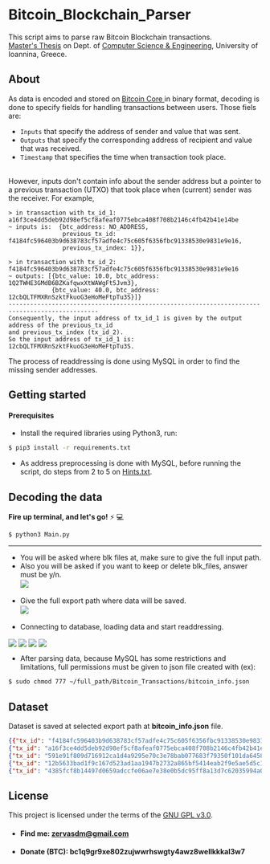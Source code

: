 # Bitcoin_Blockchain_Parser 
This script aims to parse raw Bitcoin Blockchain transactions.</br>
<a href="https://github.com/dimitriszrv/Bitcoin_Blockchain_Parser/blob/main/Thesis_Dimitrios_Zervas.pdf">Master's Thesis</a> on Dept. of <a href="https://www.cs.uoi.gr/?lang=en">Computer Science & Engineering</a>, University of Ioannina, Greece.

## About
As data is encoded and stored on <a href="https://bitcoin.org/en/download"> Bitcoin Core </a> in binary format, decoding is done to specify fields for handling transactions between users. Those fiels are:</br> 
- `Inputs` that specify the address of sender and value that was sent.</br>
- `Outputs` that specify the corresponding address of recipient and value that was received.</br>
- `Timestamp` that specifies the time when transaction took place.</br></br>

However, inputs don't contain info about the sender address but a pointer to a previous transaction (UTXO) that took place when (current) sender was the receiver. 
For example, 
```
> in transaction with tx_id_1: a16f3ce4dd5deb92d98ef5cf8afeaf0775ebca408f708b2146c4fb42b41e14be
~ inputs is:  {btc_address: NO_ADDRESS,
               previous_tx_id: f4184fc596403b9d638783cf57adfe4c75c605f6356fbc91338530e9831e9e16,
               previous_tx_index: 1}},
             
> in transaction with tx_id_2: f4184fc596403b9d638783cf57adfe4c75c605f6356fbc91338530e9831e9e16
~ outputs: [{btc_value: 10.0, btc_address: 1Q2TWHE3GMdB6BZKafqwxXtWAWgFt5Jvm3},
            {btc_value: 40.0, btc_address: 12cbQLTFMXRnSzktFkuoG3eHoMeFtpTu3S}]}
-----------------------------------------------------------------------------------------------
Consequently, the input address of tx_id_1 is given by the output address of the previous_tx_id 
and previous_tx_index (tx_id_2).
So the input address of tx_id_1 is: 12cbQLTFMXRnSzktFkuoG3eHoMeFtpTu3S.            
```

The process of readdressing is done using MySQL in order to find the missing sender addresses.</br>

## Getting started 
#### Prerequisites
- Install the required libraries using Python3, run:</br>
```bash
$ pip3 install -r requirements.txt
```
- As address preprocessing is done with MySQL, before running the script, do steps from 2 to 5 on <a href="https://github.com/dimitriszrv/Bitcoin_Blockchain_Parser/blob/main/Hints.txt">Hints.txt</a>.</br>

## Decoding the data 

**Fire up terminal, and let's go!** :zap:  :computer: </br>
```bash
$ python3 Main.py
```
---

- You will be asked where blk files at, make sure to give the full input path.</br>
- Also you will be asked if you want to keep or delete blk_files, answer must be y/n.</br>
<img align="center" src="https://user-images.githubusercontent.com/17187213/157711065-eba65550-b8df-4cdf-bc58-9732484dc119.png"></br></br>
- Give the full export path where data will be saved.</br>
<img align="center" src="https://user-images.githubusercontent.com/17187213/157712194-8b9ce74f-03a8-4382-aad8-890ffcabb488.png"></br></br>
- Connecting to database, loading data and start readdressing.</br>
<img align="center" src="https://user-images.githubusercontent.com/17187213/157712201-71894d29-dca2-4761-8028-44c07aaadd1d.png">
<img align="center" src="https://user-images.githubusercontent.com/17187213/157712210-1bbc1593-2009-4422-9b42-ae824785ac81.png">
<img align="center" src="https://user-images.githubusercontent.com/17187213/157712227-b91e7e8a-e6aa-46bf-8dd3-9ef9d2d3e274.png">
<img align="center" src="https://user-images.githubusercontent.com/17187213/157712238-7205ef38-bc11-4a5c-bc2c-33e184e1c8e0.png"></br>

- After parsing data, because MySQL has some restrictions and limitations, full permissions must be given to json file created with (ex):
```bash 
$ sudo chmod 777 ~/full_path/Bitcoin_Transactions/bitcoin_info.json
```

## Dataset
Dataset is saved at selected export path at **bitcoin_info.json** file.


```json
{{"tx_id": "f4184fc596403b9d638783cf57adfe4c75c605f6356fbc91338530e9831e9e16", "inputs": ["12cbQLTFMXRnSzktFkuoG3eHoMeFtpTu3S"], "outputs": [{"btc_value": 10.0, "btc_address": "1Q2TWHE3GMdB6BZKafqwxXtWAWgFt5Jvm3"}, {"btc_value": 40.0, "btc_address": "12cbQLTFMXRnSzktFkuoG3eHoMeFtpTu3S"}], "timestamp": 1231731025},
{"tx_id": "a16f3ce4dd5deb92d98ef5cf8afeaf0775ebca408f708b2146c4fb42b41e14be", "inputs": ["12cbQLTFMXRnSzktFkuoG3eHoMeFtpTu3S"], "outputs": [{"btc_value": 30.0, "btc_address": "12cbQLTFMXRnSzktFkuoG3eHoMeFtpTu3S"}, {"btc_value": 10.0, "btc_address": "1DUDsfc23Dv9sPMEk5RsrtfzCw5ofi5sVW"}], "timestamp": 1231740133},
{"tx_id": "591e91f809d716912ca1d4a9295e70c3e78bab077683f79350f101da64588073", "inputs": ["12cbQLTFMXRnSzktFkuoG3eHoMeFtpTu3S"], "outputs": [{"btc_value": 29.0, "btc_address": "12cbQLTFMXRnSzktFkuoG3eHoMeFtpTu3S"}, {"btc_value": 1.0, "btc_address": "1LzBzVqEeuQyjD2mRWHes3dgWrT9titxvq"}], "timestamp": 1231740736},
{"tx_id": "12b5633bad1f9c167d523ad1aa1947b2732a865bf5414eab2f9e5ae5d5c191ba", "inputs": ["12cbQLTFMXRnSzktFkuoG3eHoMeFtpTu3S"], "outputs": [{"btc_value": 1.0, "btc_address": "13HtsYzne8xVPdGDnmJX8gHgBZerAfJGEf"}, {"btc_value": 28.0, "btc_address": "12cbQLTFMXRnSzktFkuoG3eHoMeFtpTu3S"}], "timestamp": 1231742062},
{"tx_id": "4385fcf8b14497d0659adccfe06ae7e38e0b5dc95ff8a13d7c62035994a0cd79", "inputs": ["13HtsYzne8xVPdGDnmJX8gHgBZerAfJGEf"], "outputs": [{"btc_value": 1.0, "btc_address": "15NUwyBYrZcnUgTagsm1A7M2yL2GntpuaZ"}], "timestamp": 1231744600}, {"..."}}
```

## License
This project is licensed under the terms of the <a href="https://github.com/dimitriszrv/Bitcoin_Blockchain_Parser/blob/main/LICENSE"> GNU GPL v3.0</a>.

- #### Find me: zervasdm@gmail.com

- #### Donate (BTC): bc1q9gr9xe802zujwwrhswgty4awz8wellkkkal3w7

